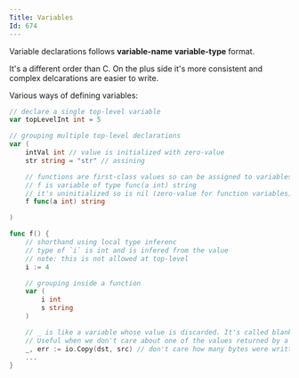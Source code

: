 ```yaml
---
Title: Variables
Id: 674
---
```

Variable declarations follows **variable-name** **variable-type** format.

It's a different order than C. On the plus side it's more consistent and complex delcarations are easier to write.

Various ways of defining variables:
```go
// declare a single top-level variable
var topLevelInt int = 5

// grouping multiple top-level declarations
var (
    intVal int // value is initialized with zero-value
    str string = "str" // assining

    // functions are first-class values so can be assigned to variables
    // f is variable of type func(a int) string
    // it's uninitialized so is nil (zero-value for function variables)
    f func(a int) string

)

func f() {
    // shorthand using local type inferenc
    // type of `i` is int and is infered from the value
    // note: this is not allowed at top-level
    i := 4

    // grouping inside a function
    var (
        i int
        s string
    )

    // _ is like a variable whose value is discarded. It's called blank identifier.
    // Useful when we don't care about one of the values returned by a function
    _, err := io.Copy(dst, src) // don't care how many bytes were written
    ...
}
```
